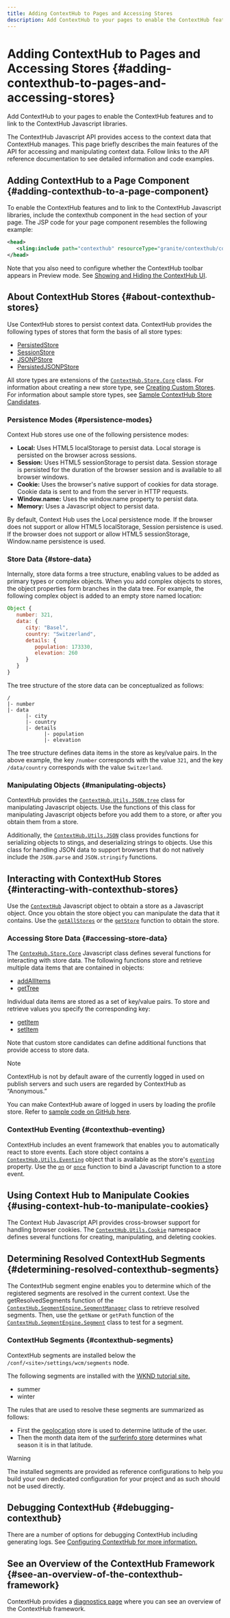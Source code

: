 ```yaml
---
title: Adding ContextHub to Pages and Accessing Stores
description: Add ContextHub to your pages to enable the ContextHub features and to link to the ContextHub Javascript libraries
---
```


# Adding ContextHub to Pages and Accessing Stores {#adding-contexthub-to-pages-and-accessing-stores}

Add ContextHub to your pages to enable the ContextHub features and to link to the ContextHub Javascript libraries.

The ContextHub Javascript API provides access to the context data that ContextHub manages. This page briefly describes the main features of the API for accessing and manipulating context data. Follow links to the API reference documentation to see detailed information and code examples.

## Adding ContextHub to a Page Component {#adding-contexthub-to-a-page-component}

To enable the ContextHub features and to link to the ContextHub Javascript libraries, include the contexthub component in the `head` section of your page. The JSP code for your page component resembles the following example:

```xml
<head>
   <sling:include path="contexthub" resourceType="granite/contexthub/components/contexthub" />
</head>
```

Note that you also need to configure whether the ContextHub toolbar appears in Preview mode. See [Showing and Hiding the ContextHub UI](configuring-contexthub.md#showing-and-hiding-the-contexthub-ui).

## About ContextHub Stores {#about-contexthub-stores}

Use ContextHub stores to persist context data. ContextHub provides the following types of stores that form the basis of all store types:

* [PersistedStore](contexthub-api.md#contexthub-store-persistedstore)
* [SessionStore](contexthub-api.md#contexthub-store-sessionstore)
* [JSONPStore](contexthub-api.md#contexthub-store-persistedjsonpstore)
* [PersistedJSONPStore](contexthub-api.md#contexthub-store-persistedstore)

All store types are extensions of the [`ContextHub.Store.Core`](contexthub-api.md#contexthub-store-core) class. For information about creating a new store type, see [Creating Custom Stores](extending-contexthub.md#creating-custom-store-candidates). For information about sample store types, see [Sample ContextHub Store Candidates](sample-stores.md).

### Persistence Modes {#persistence-modes}

Context Hub stores use one of the following persistence modes:

* **Local:** Uses HTML5 localStorage to persist data. Local storage is persisted on the browser across sessions.
* **Session:** Uses HTML5 sessionStorage to persist data. Session storage is persisted for the duration of the browser session and is available to all browser windows.
* **Cookie:** Uses the browser's native support of cookies for data storage. Cookie data is sent to and from the server in HTTP requests.
* **Window.name:** Uses the window.name property to persist data.
* **Memory:** Uses a Javascript object to persist data.

By default, Context Hub uses the Local persistence mode. If the browser does not support or allow HTML5 localStorage, Session persistence is used. If the browser does not support or allow HTML5 sessionStorage, Window.name persistence is used.

### Store Data {#store-data}

Internally, store data forms a tree structure, enabling values to be added as primary types or complex objects. When you add complex objects to stores, the object properties form branches in the data tree. For example, the following complex object is added to an empty store named location:

```javascript
Object {
   number: 321,
   data: {
      city: "Basel",
      country: "Switzerland",
      details: {
         population: 173330,
         elevation: 260
      }
   }
}
```

The tree structure of the store data can be conceptualized as follows:

```text
/
|- number
|- data
      |- city
      |- country
      |- details
            |- population
            |- elevation
```

The tree structure defines data items in the store as key/value pairs. In the above example, the key `/number` corresponds with the value `321`, and the key `/data/country` corresponds with the value `Switzerland`.

### Manipulating Objects {#manipulating-objects}

ContextHub provides the [`ContextHub.Utils.JSON.tree`](contexthub-api.md#contexthub-utils-json-tree) class for manipulating Javascript objects. Use the functions of this class for manipulating Javascript objects before you add them to a store, or after you obtain them from a store.

Additionally, the [`ContextHub.Utils.JSON`](contexthub-api.md#contexthub-utils-json) class provides functions for serializing objects to stings, and deserializing strings to objects. Use this class for handling JSON data to support browsers that do not natively include the `JSON.parse` and `JSON.stringify` functions.

## Interacting with ContextHub Stores {#interacting-with-contexthub-stores}

Use the [`ContextHub`](contexthub-api.md#ui-event-constants) Javascript object to obtain a store as a Javascript object. Once you obtain the store object you can manipulate the data that it contains. Use the [`getAllStores`](/contexthub-api.md#getallstores) or the [`getStore`](contexthub-api.md#getstore-name) function to obtain the store.

### Accessing Store Data {#accessing-store-data}

The [`ContexHub.Store.Core`](contexthub-api.md#contexthub-store-core) Javascript class defines several functions for interacting with store data. The following functions store and retrieve multiple data items that are contained in objects:

* [addAllItems](contexthub-api.md#addallitems-tree-options)
* [getTree](contexthub-api.md#gettree-includeinternals)

Individual data items are stored as a set of key/value pairs. To store and retrieve values you specify the corresponding key:

* [getItem](contexthub-api.md#getitem-key)
* [setItem](contexthub-api.md#setitem-key-value-options)

Note that custom store candidates can define additional functions that provide access to store data.

>[!NOTE]
>
>ContextHub is not by default aware of the currently logged in used on publish servers and such users are regarded by ContextHub as “Anonymous.”
>
>You can make ContextHub aware of logged in users by loading the profile store. Refer to [sample code on GitHub here](https://github.com/Adobe-Marketing-Cloud/aem-sample-we-retail/blob/master/ui.apps/src/main/content/jcr_root/apps/weretail/components/structure/header/clientlib/js/utilities.js).

### ContextHub Eventing {#contexthub-eventing}

ContextHub includes an event framework that enables you to automatically react to store events. Each store object contains a [`ContextHub.Utils.Eventing`](#contexthub-utils-eventing) object that is available as the store's [`eventing`](contexthub-api.md#eventing) property. Use the [`on`](contexthub-api.md#on-name-handler-selector-triggerforpastevents) or [`once`](contexthub-api.md#once-name-handler-selector-triggerforpastevents) function to bind a Javascript function to a store event.

## Using Context Hub to Manipulate Cookies {#using-context-hub-to-manipulate-cookies}

The Context Hub Javascript API provides cross-browser support for handling browser cookies. The [`ContextHub.Utils.Cookie`](#contexthub-utils-cookie) namespace defines several functions for creating, manipulating, and deleting cookies.

## Determining Resolved ContextHub Segments {#determining-resolved-contexthub-segments}

The ContextHub segment engine enables you to determine which of the registered segments are resolved in the current context. Use the getResolvedSegments function of the [`ContextHub.SegmentEngine.SegmentManager`](#contexthub-segmentengine-segmentmanager) class to retrieve resolved segments. Then, use the `getName` or `getPath` function of the [`ContextHub.SegmentEngine.Segment`](contexthub-api.md#contexthub-segmentengine-segment) class to test for a segment.

### ContextHub Segments {#contexthub-segments}

ContextHub segments are installed below the `/conf/<site>/settings/wcm/segments` node.

The following segments are installed with the [WKND tutorial site.](/help/implementing/developing/introduction/develop-wknd-tutorial.md)

* summer  
* winter  

The rules that are used to resolve these segments are summarized as follows:

* First the [geolocation](sample-stores.md#contexthub-geolocation-sample-store-candidate) store is used to determine latitude of the user.
* Then the month data item of the [surferinfo store](sample-stores.md#contexthub-surferinfo-sample-store-candidate) determines what season it is in that latitude.

>[!WARNING]
>
>The installed segments are provided as reference configurations to help you build your own dedicated configuration for your project and as such should not be used directly.

## Debugging ContextHub {#debugging-contexthub}

There are a number of options for debugging ContextHub including generating logs. See [Configuring ContextHub for more information.](configuring-contexthub.md#logging-debug-messages-for-contexthub)

## See an Overview of the ContextHub Framework {#see-an-overview-of-the-contexthub-framework}

ContextHub provides a [diagnostics page](contexthub-diagnostics.md) where you can see an overview of the ContextHub framework.
